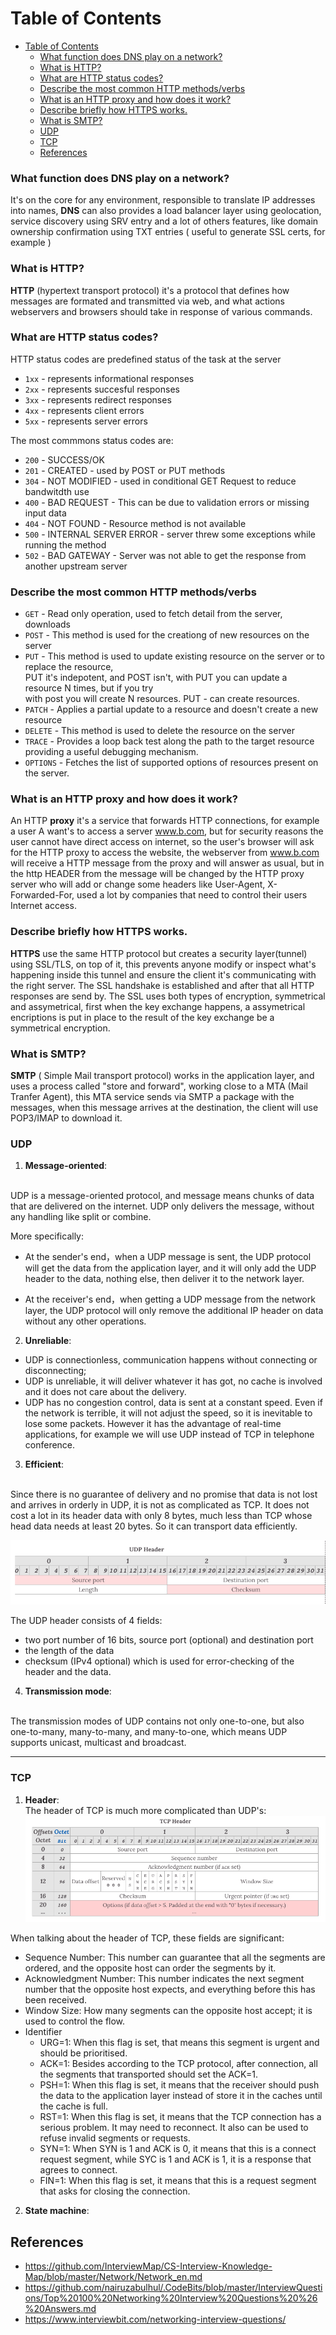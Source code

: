 # Table of Contents
- [Table of Contents](#table-of-contents)
    - [What function does DNS play on a network?](#what-function-does-dns-play-on-a-network)
    - [What is HTTP?](#what-is-http)
    - [What are HTTP status codes?](#what-are-http-status-codes)
    - [Describe the most common HTTP methods/verbs](#describe-the-most-common-http-methodsverbs)
    - [What is an HTTP proxy and how does it work?](#what-is-an-http-proxy-and-how-does-it-work)
    - [Describe briefly how HTTPS works.](#describe-briefly-how-https-works)
    - [What is SMTP?](#what-is-smtp)
    - [UDP](#udp)
    - [TCP](#tcp)
  - [References](#references)

### What function does DNS play on a network?

It's on the core for any environment, responsible to translate IP addresses into names, **DNS** can also provides a load balancer layer using geolocation, service discovery using SRV entry and a lot of others features, like domain ownership confirmation using TXT entries ( useful to generate SSL certs, for example )

### What is HTTP?

**HTTP** (hypertext transport protocol) it's a protocol that defines how messages are formated and transmitted via web, and what actions webservers and browsers should take in response of various commands.

### What are HTTP status codes?

HTTP status codes are predefined status of the task at the server
- `1xx` - represents informational responses
- `2xx` - represents succesful responses
- `3xx` - represents redirect responses
- `4xx` - represents client errors
- `5xx` - represents server errors

The most commmons status codes are:  
- `200` - SUCCESS/OK
- `201` - CREATED - used by POST or PUT methods
- `304` - NOT MODIFIED - used in conditional GET Request to reduce bandwitdth use
- `400` - BAD REQUEST - This can be due to validation errors or missing input data
- `404` - NOT FOUND - Resource method is not available
- `500` - INTERNAL SERVER ERROR - server threw some exceptions while running the method
- `502` - BAD GATEWAY - Server was not able to get the response from another upstream server

### Describe the most common HTTP methods/verbs

- `GET` - Read only operation, used to fetch detail from the server, downloads
- `POST` - This method is used for the creationg of new resources on the server
- `PUT` - This method is used to update existing resource on the server or to replace the resource,  
  PUT it's indepotent, and POST isn't, with PUT you can update a resource N times, but if you try  
  with post you will create N resources. PUT - can create resources.
- `PATCH` - Applies a partial update to a resource and doesn't create a new resource
- `DELETE` - This method is used to delete the resource on the server
- `TRACE` - Provides a loop back test along the path to the target resource providing a useful debugging mechanism.
- `OPTIONS` - Fetches the list of supported options of resources present on the server.

### What is an HTTP proxy and how does it work?

An HTTP **proxy** it's a service that forwards HTTP connections, for example a user A want's to access a server www.b.com, but for security reasons the user cannot have direct access on internet, so the user's browser will ask for the HTTP proxy to access the website, the webserver from www.b.com will receive a HTTP message from the proxy and will answer as usual, but in the http HEADER from the message will be changed by the HTTP proxy server who will add or change some headers like User-Agent, X-Forwarded-For, used a lot by companies that need to control their users Internet access.

### Describe briefly how HTTPS works.

**HTTPS** use the same HTTP protocol but creates a security layer(tunnel) using SSL/TLS, on top of it, this prevents anyone modify or inspect what's happening inside this tunnel and ensure the client it's communicating with the right server. The SSL handshake is established and after that all HTTP responses are send by. The SSL uses both types of encryption, symmetrical and assymetrical, first when the key exchange happens, a assymetrical encriptions is put in place to the result of the key exchange be a symmetrical encryption.

### What is SMTP?

**SMTP** ( Simple Mail transport protocol) works in the application layer, and uses a process called "store and forward", working close to a MTA (Mail Tranfer Agent), this MTA service sends via SMTP a package with the messages, when this message arrives at the destination, the client will use POP3/IMAP to download it.

### UDP

1. **Message-oriented**:
<br>
UDP is a message-oriented protocol, and message means chunks of data that are delivered on the internet. UDP only delivers the message, without any handling like split or combine.

More specifically:  

- At the sender's end，when a UDP message is sent, the UDP protocol will get the data from the application layer, and it will only add the UDP header to the data, nothing else, then deliver it to the network layer.

- At the receiver's end，when getting a UDP message from the network layer, the UDP protocol will only remove the additional IP header on data without any other operations.  <br>

2.  **Unreliable**:

- UDP is connectionless, communication happens without connecting or disconnecting;
- UDP is unreliable, it will deliver whatever it has got, no cache is involved and it does not care about the delivery.
- UDP has no congestion control, data is sent at a constant speed. Even if the network is terrible, it will not adjust the speed, so it is inevitable to lose some packets. However it has the advantage of real-time applications, for example we will use UDP instead of TCP in telephone conference.

3. **Efficient**:  
<br>
Since there is no guarantee of delivery and no promise that data is not lost and arrives in orderly in UDP, it is not as complicated as TCP. It does not cost a lot in its header data with only 8 bytes, much less than TCP whose head data needs at least 20 bytes. So it can transport data efficiently.

![UDP](images/udp.png)

The UDP header consists of 4 fields:

- two port number of 16 bits, source port (optional) and destination port
- the length of the data
- checksum (IPv4 optional) which is used for error-checking of the header and the data.

4. **Transmission mode**:  
<br>
The transmission modes of UDP contains not only one-to-one, but also one-to-many, many-to-many, and many-to-one, which means UDP supports unicast, multicast and broadcast.

---

### TCP

1. **Header**:  
The header of TCP is much more complicated than UDP's:
![UDP](images/tcp.png)

When talking about the header of TCP, these fields are significant:

- Sequence Number: This number can guarantee that all the segments are ordered, and the opposite host can order the segments by it.
- Acknowledgment Number: This number indicates the next segment number that the opposite host expects, and everything before this has been received.
- Window Size: How many segments can the opposite host accept; it is used to control the flow.
- Identifier
  - URG=1: When this flag is set, that means this segment is urgent and should be prioritised.
  - ACK=1: Besides according to the TCP protocol, after connection, all the segments that transported should set the ACK=1.
  - PSH=1: When this flag is set, it means that the receiver should push the data to the application layer instead of store it in the caches until the cache is full.
  - RST=1: When this flag is set, it means that the TCP connection has a serious problem. It may need to reconnect. It also can be used to refuse invalid segments or requests.
  - SYN=1: When SYN is 1 and ACK is 0, it means that this is a connect request segment, while SYC is 1 and ACK is 1, it is a response that agrees to connect.
  - FIN=1: When this flag is set, it means that this is a request segment that asks for closing the connection.

2. **State machine**:  




## References
 - https://github.com/InterviewMap/CS-Interview-Knowledge-Map/blob/master/Network/Network_en.md
 - https://github.com/nairuzabulhul/.CodeBits/blob/master/InterviewQuestions/Top%20100%20Networking%20Interview%20Questions%20%26%20Answers.md
 - https://www.interviewbit.com/networking-interview-questions/
    